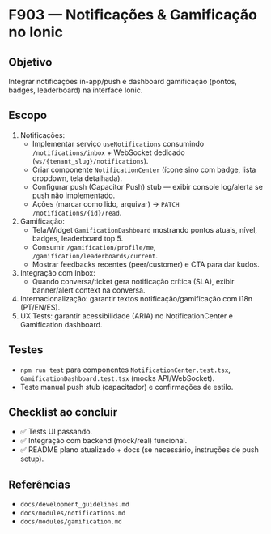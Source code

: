 # F903 — Notificações & Gamificação no Ionic

## Objetivo
Integrar notificações in-app/push e dashboard gamificação (pontos, badges, leaderboard) na interface Ionic.

## Escopo
1. Notificações:
   - Implementar serviço `useNotifications` consumindo `/notifications/inbox` + WebSocket dedicado (`ws/{tenant_slug}/notifications`).
   - Criar componente `NotificationCenter` (ícone sino com badge, lista dropdown, tela detalhada).
   - Configurar push (Capacitor Push) stub — exibir console log/alerta se push não implementado.
   - Ações (marcar como lido, arquivar) → `PATCH /notifications/{id}/read`.
2. Gamificação:
   - Tela/Widget `GamificationDashboard` mostrando pontos atuais, nível, badges, leaderboard top 5.
   - Consumir `/gamification/profile/me`, `/gamification/leaderboards/current`.
   - Mostrar feedbacks recentes (peer/customer) e CTA para dar kudos.
3. Integração com Inbox:
   - Quando conversa/ticket gera notificação crítica (SLA), exibir banner/alert context na conversa.
4. Internacionalização: garantir textos notificação/gamificação com i18n (PT/EN/ES).
5. UX Tests: garantir acessibilidade (ARIA) no NotificationCenter e Gamification dashboard.

## Testes
- `npm run test` para componentes `NotificationCenter.test.tsx`, `GamificationDashboard.test.tsx` (mocks API/WebSocket).
- Teste manual push stub (capacitador) e confirmações de estilo.

## Checklist ao concluir
- ✅ Tests UI passando.
- ✅ Integração com backend (mock/real) funcional.
- ✅ README plano atualizado + docs (se necessário, instruções de push setup).

## Referências
- `docs/development_guidelines.md`
- `docs/modules/notifications.md`
- `docs/modules/gamification.md`

